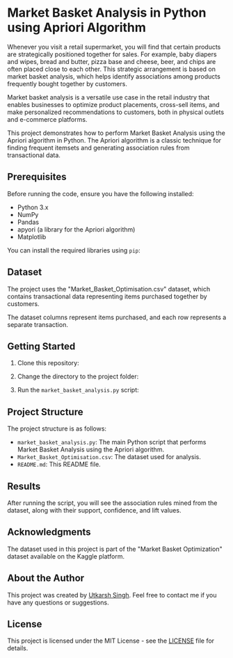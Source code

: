# Market Basket Analysis in Python using Apriori Algorithm

Whenever you visit a retail supermarket, you will find that certain products are strategically positioned together for sales. For example, baby diapers and wipes, bread and butter, pizza base and cheese, beer, and chips are often placed close to each other. This strategic arrangement is based on market basket analysis, which helps identify associations among products frequently bought together by customers.

Market basket analysis is a versatile use case in the retail industry that enables businesses to optimize product placements, cross-sell items, and make personalized recommendations to customers, both in physical outlets and e-commerce platforms.

This project demonstrates how to perform Market Basket Analysis using the Apriori algorithm in Python. The Apriori algorithm is a classic technique for finding frequent itemsets and generating association rules from transactional data.

## Prerequisites

Before running the code, ensure you have the following installed:

- Python 3.x
- NumPy
- Pandas
- apyori (a library for the Apriori algorithm)
- Matplotlib

You can install the required libraries using `pip`:


## Dataset

The project uses the "Market_Basket_Optimisation.csv" dataset, which contains transactional data representing items purchased together by customers.

The dataset columns represent items purchased, and each row represents a separate transaction.

## Getting Started

1. Clone this repository:


2. Change the directory to the project folder:


3. Run the `market_basket_analysis.py` script:


## Project Structure

The project structure is as follows:

- `market_basket_analysis.py`: The main Python script that performs Market Basket Analysis using the Apriori algorithm.
- `Market_Basket_Optimisation.csv`: The dataset used for analysis.
- `README.md`: This README file.

## Results

After running the script, you will see the association rules mined from the dataset, along with their support, confidence, and lift values.

## Acknowledgments

The dataset used in this project is part of the "Market Basket Optimization" dataset available on the Kaggle platform.

## About the Author

This project was created by [Utkarsh Singh](https://github.com/utkarshx27). Feel free to contact me if you have any questions or suggestions.

## License

This project is licensed under the MIT License - see the [LICENSE](LICENSE) file for details.
